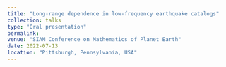 ```yaml
---
title: "Long-range dependence in low-frequency earthquake catalogs"
collection: talks
type: "Oral presentation"
permalink: 
venue: "SIAM Conference on Mathematics of Planet Earth"
date: 2022-07-13
location: "Pittsburgh, Pennsylvania, USA"
---
```

